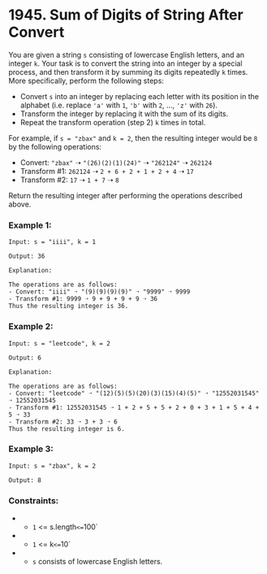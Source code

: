 # 1945. Sum of Digits of String After Convert

You are given a string `s` consisting of lowercase English letters, and an integer `k`. Your task is to convert the string into an integer by a special process, and then transform it by summing its digits repeatedly `k` times. More specifically, perform the following steps:

- Convert `s` into an integer by replacing each letter with its position in the alphabet (i.e. replace `'a'` with `1`, `'b'` with `2`, ..., `'z'` with `26`).
- Transform the integer by replacing it with the sum of its digits.
- Repeat the transform operation (step 2) `k` times in total.

For example, if `s = "zbax"` and `k = 2`, then the resulting integer would be `8` by the following operations:

- Convert: `"zbax"` ➝ `"(26)(2)(1)(24)"` ➝ `"262124"` ➝ `262124`
- Transform #1: `262124` ➝ `2 + 6 + 2 + 1 + 2 + 4` ➝ `17`
- Transform #2: `17` ➝ `1 + 7` ➝ `8`

Return the resulting integer after performing the operations described above.

### Example 1:

```
Input: s = "iiii", k = 1

Output: 36

Explanation:

The operations are as follows:
- Convert: "iiii" ➝ "(9)(9)(9)(9)" ➝ "9999" ➝ 9999
- Transform #1: 9999 ➝ 9 + 9 + 9 + 9 ➝ 36
Thus the resulting integer is 36.
```

### Example 2:

```
Input: s = "leetcode", k = 2

Output: 6

Explanation:

The operations are as follows:
- Convert: "leetcode" ➝ "(12)(5)(5)(20)(3)(15)(4)(5)" ➝ "12552031545" ➝ 12552031545
- Transform #1: 12552031545 ➝ 1 + 2 + 5 + 5 + 2 + 0 + 3 + 1 + 5 + 4 + 5 ➝ 33
- Transform #2: 33 ➝ 3 + 3 ➝ 6
Thus the resulting integer is 6.
```

### Example 3:

```
Input: s = "zbax", k = 2

Output: 8
```

### Constraints:

- - `1` <= s.length` <= `100`
- - `1` <= k` <= `10`
- - `s` consists of lowercase English letters.
